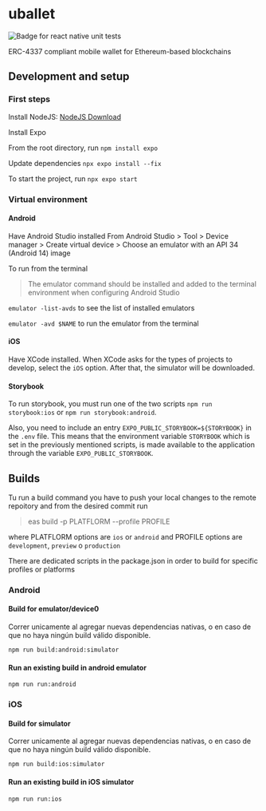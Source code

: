 # uballet

![Badge for react native unit tests](https://github.com/MarkoVrljicak/uballet/actions/workflows/unit-test.yml/badge.svg)

ERC-4337 compliant mobile wallet for Ethereum-based blockchains

## Development and setup

### First steps 

Install NodeJS: [NodeJS Download](https://nodejs.org/en/download/package-manager)

Install Expo

From the root directory, run `npm install expo`

Update dependencies `npx expo install --fix`

To start the project, run `npx expo start`

### Virtual environment

#### Android 

Have Android Studio installed
From Android Studio > Tool > Device manager > Create virtual device > Choose an emulator with an API 34 (Android 14) image

To run from the terminal

> The emulator command should be installed and added to the terminal environment when configuring Android Studio

`emulator -list-avds` to see the list of installed emulators

`emulator -avd $NAME` to run the emulator from the terminal 

#### iOS

Have XCode installed. When XCode asks for the types of projects to develop, select the `iOS` option. After that, the simulator will be downloaded.

#### Storybook

To run storybook, you must run one of the two scripts `npm run storybook:ios` or `npm run storybook:android`.

Also, you need to include an entry `EXPO_PUBLIC_STORYBOOK=${STORYBOOK}` in the `.env` file. This means that the environment variable `STORYBOOK` which is set in the previously mentioned scripts, is made available to the application through the variable `EXPO_PUBLIC_STORYBOOK`.

## Builds

Tu run a build command  you have to push your local changes to the remote repoitory and from the desired commit run

> eas build -p PLATFLORM --profile PROFILE

where PLATFLORM options are `ios` or `android` and PROFILE options are `development`, `preview` o `production`

There are dedicated scripts in the package.json in order to build for specific profiles or platforms

### Android

#### Build for emulator/device0

  Correr unicamente al agregar nuevas dependencias nativas, o en caso de que no haya ningún build válido disponible.

  `npm run build:android:simulator`

#### Run an existing build in android emulator
  `npm run run:android`

### iOS

#### Build for simulator
  Correr unicamente al agregar nuevas dependencias nativas, o en caso de que no haya ningún build válido disponible.
  
  `npm run build:ios:simulator`

#### Run an existing build in iOS simulator
  `npm run run:ios`
